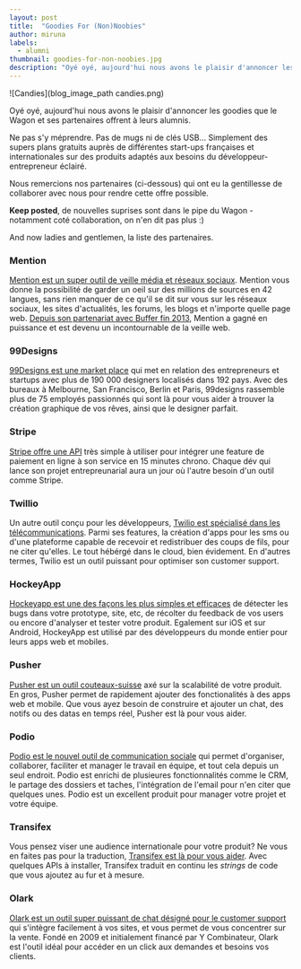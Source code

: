 ```yaml
---
layout: post
title:  "Goodies For (Non)Noobies"
author: miruna
labels:
  - alumni
thumbnail: goodies-for-non-noobies.jpg
description: "Oyé oyé, aujourd'hui nous avons le plaisir d'annoncer les goodies que le Wagon et ses partenaires offrent à leurs alumnis. Ne pas s'y méprendre. Pas de mugs ni de clés USB... Simplement des supers plans gratuits auprès de différentes start-ups françaises et internationales sur des produits adaptés aux besoins du développeur-entrepreneur éclairé."
---
```


![Candies](blog_image_path candies.png)

Oyé oyé, aujourd'hui nous avons le plaisir d'annoncer les goodies que le Wagon et ses partenaires offrent à leurs alumnis.

Ne pas s'y méprendre. Pas de mugs ni de clés USB... Simplement des supers plans gratuits auprès de différentes start-ups françaises et internationales sur des produits adaptés aux besoins du développeur-entrepreneur éclairé.

Nous remercions nos partenaires (ci-dessous) qui ont eu la gentillesse de collaborer avec nous pour rendre cette offre possible.

**Keep posted**, de nouvelles suprises sont dans le pipe du Wagon - notamment coté collaboration, on n'en dit pas plus :)

And now ladies and gentlemen, la liste des partenaires.

### Mention

[Mention est un super outil de veille média et réseaux sociaux](https://fr.mention.com/). Mention vous donne la possibilité de garder un oeil sur des millions de sources en 42 langues, sans rien manquer de ce qu'il se dit sur vous sur les réseaux sociaux, les sites d'actualités, les forums, les blogs et n'importe quelle page web. [Depuis son partenariat avec Buffer fin 2013](http://techcrunch.com/2013/12/18/mention-becomes-a-full-fledged-media-monitoring-tool-with-buffer-integration/), Mention a gagné en puissance et est devenu un incontournable de la veille web.


### 99Designs

[99Designs est une market place](http://99designs.fr/) qui met en relation des entrepreneurs et startups avec plus de 190 000 designers localisés dans 192 pays. Avec des bureaux à Melbourne, San Francisco, Berlin et Paris, 99designs rassemble plus de 75 employés passionnés qui sont là pour vous aider à trouver la création graphique de vos rêves, ainsi que le designer parfait.

### Stripe

[Stripe offre une API](https://stripe.com/fr) très simple à utiliser pour intégrer une feature de paiement en ligne à son service en 15 minutes chrono. Chaque dév qui lance son projet entrepreunarial aura un jour où l'autre besoin d'un outil comme Stripe.

### Twillio

Un autre outil conçu pour les développeurs, [Twilio est spécialisé dans les télécommunications](http://www.twilio.com/). Parmi ses features, la création d'apps pour les sms ou d'une plateforme capable de recevoir et redistribuer des coups de fils, pour ne citer qu'elles. Le tout hébérgé dans le cloud, bien évidement. En d'autres termes, Twilio est un outil puissant pour optimiser son customer support.


### HockeyApp

[Hockeyapp est une des façons les plus simples et efficaces](http://hockeyapp.net/) de détecter les bugs dans votre prototype, site, etc, de récolter du feedback de vos users ou encore d'analyser et tester votre produit. Egalement sur iOS et sur Android, HockeyApp est utilisé par des développeurs du monde entier pour leurs apps web et mobiles.

### Pusher

[Pusher est un outil couteaux-suisse](http://pusher.com/) axé sur la scalabilité de votre produit. En gros, Pusher permet de rapidement ajouter des fonctionalités à des apps web et mobile. Que vous ayez besoin de construire et ajouter un chat, des notifs ou des datas en temps réel, Pusher est là pour vous aider.

### Podio

[Podio est le nouvel outil de communication sociale](https://company.podio.com) qui permet d'organiser, collaborer, faciliter et manager le travail en équipe, et tout cela depuis un seul endroit. Podio est enrichi de plusieures fonctionnalités comme le CRM, le partage des dossiers et taches, l'intégration de l'email pour n'en citer que quelques unes. Podio est un excellent produit pour manager votre projet et votre équipe.

### Transifex

Vous pensez viser une audience internationale pour votre produit? Ne vous en faites pas pour la traduction, [Transifex est là pour vous aider](https://www.transifex.com). Avec quelques APIs à installer, Transifex traduit en continu les *strings* de code que vous ajoutez au fur et à mesure.

### Olark

[Olark est un outil super puissant de chat désigné pour le customer support](http://www.olark.com/) qui s'intègre facilement à vos sites, et vous permet de vous concentrer sur la vente. Fondé en 2009 et initialement financé par Y Combinateur, Olark est l'outil idéal pour accéder en un click aux demandes et besoins vos clients.
